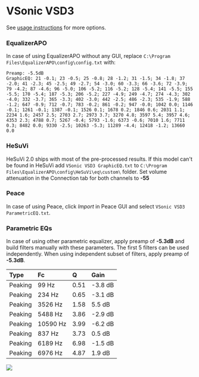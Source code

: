 # VSonic VSD3
See [usage instructions](https://github.com/jaakkopasanen/AutoEq#usage) for more options.

### EqualizerAPO
In case of using EqualizerAPO without any GUI, replace `C:\Program Files\EqualizerAPO\config\config.txt`
with:
```
Preamp: -5.5dB
GraphicEQ: 21 -0.1; 23 -0.5; 25 -0.8; 28 -1.2; 31 -1.5; 34 -1.8; 37 -2.0; 41 -2.3; 45 -2.5; 49 -2.7; 54 -3.0; 60 -3.3; 66 -3.6; 72 -3.9; 79 -4.2; 87 -4.6; 96 -5.0; 106 -5.2; 116 -5.2; 128 -5.4; 141 -5.5; 155 -5.5; 170 -5.4; 187 -5.3; 206 -5.2; 227 -4.9; 249 -4.7; 274 -4.3; 302 -4.0; 332 -3.7; 365 -3.3; 402 -3.0; 442 -2.5; 486 -2.3; 535 -1.9; 588 -1.2; 647 -0.9; 712 -0.7; 783 -0.2; 861 -0.2; 947 -0.0; 1042 0.0; 1146 -0.1; 1261 -0.1; 1387 -0.1; 1526 0.1; 1678 0.2; 1846 0.6; 2031 1.1; 2234 1.6; 2457 2.5; 2703 2.7; 2973 3.7; 3270 4.8; 3597 5.4; 3957 4.6; 4353 2.3; 4788 0.7; 5267 -0.4; 5793 -1.6; 6373 -0.6; 7010 1.6; 7711 0.3; 8482 0.0; 9330 -2.5; 10263 -5.3; 11289 -4.4; 12418 -1.2; 13660 0.0
```

### HeSuVi
HeSuVi 2.0 ships with most of the pre-processed results. If this model can't be found in HeSuVi add
`VSonic VSD3 GraphicEQ.txt` to `C:\Program Files\EqualizerAPO\config\HeSuVi\eq\custom\` folder.
Set volume attenuation in the Connection tab for both channels to **-55**

### Peace
In case of using Peace, click *Import* in Peace GUI and select `VSonic VSD3 ParametricEQ.txt`.

### Parametric EQs
In case of using other parametric equalizer, apply preamp of **-5.3dB** and build filters manually
with these parameters. The first 5 filters can be used independently.
When using independent subset of filters, apply preamp of **-5.3dB**.

| Type    | Fc       |    Q | Gain    |
|:--------|:---------|:-----|:--------|
| Peaking | 99 Hz    | 0.51 | -3.8 dB |
| Peaking | 234 Hz   | 0.65 | -3.1 dB |
| Peaking | 3526 Hz  | 1.58 | 5.5 dB  |
| Peaking | 5488 Hz  | 3.86 | -2.9 dB |
| Peaking | 10590 Hz | 3.99 | -6.2 dB |
| Peaking | 837 Hz   | 3.73 | 0.5 dB  |
| Peaking | 6189 Hz  | 6.98 | -1.5 dB |
| Peaking | 6976 Hz  | 4.87 | 1.9 dB  |

![](https://raw.githubusercontent.com/jaakkopasanen/AutoEq/master/results/innerfidelity/sbaf-serious/VSonic%20VSD3/VSonic%20VSD3.png)